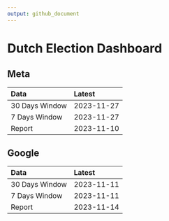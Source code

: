 ```yaml
---
output: github_document
---
```


# Dutch Election Dashboard



## Meta


|Data           |Latest     |
|:--------------|:----------|
|30 Days Window |2023-11-27 |
|7 Days Window  |2023-11-27 |
|Report         |2023-11-10 |

## Google


|Data           |Latest     |
|:--------------|:----------|
|30 Days Window |2023-11-11 |
|7 Days Window  |2023-11-11 |
|Report         |2023-11-14 |

